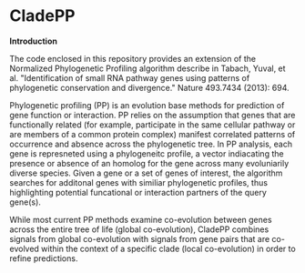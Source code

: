 # CladePP

**Introduction**

The code enclosed in this repository provides an extension of the Normalized Phylogenetic Profiling algorithm describe in Tabach, Yuval, et al. "Identification of small RNA pathway genes using patterns of phylogenetic conservation and divergence." Nature 493.7434 (2013): 694.

Phylogenetic profiling (PP) is an evolution base methods for prediction of gene function or interaction. PP relies on the assumption that genes that are functionally related (for example, participate in the same cellular pathway or are members of a common protein complex) manifest correlated patterns of occurrence and absence across the phylogenetic tree. 
In PP analysis, each gene is represneted using a phylogeneitc profile, a vector indiacating the presence or absence of an homolog for the gene across many evoluniarily diverse species.
Given a gene or a set of genes of interest, the algorithm searches for additonal genes with similiar phylogenetic profiles, thus highlighting potential funcational or interaction partners of the query gene(s).

While most current PP methods examine co-evolution between genes across the entire tree of life (global co-evolution), CladePP combines signals from global co-evolution with signals from gene pairs that are co-evolved within the context of a specific clade (local co-evolution) in order to refine predictions.

